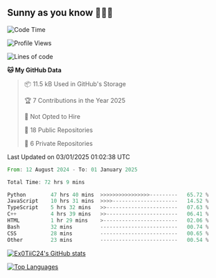 ## Sunny as you know 🫨🫨👋

<!--START_SECTION:waka-->
![Code Time](http://img.shields.io/badge/Code%20Time-72%20hrs%2032%20mins-blue)

![Profile Views](http://img.shields.io/badge/Profile%20Views-3-blue)

![Lines of code](https://img.shields.io/badge/From%20Hello%20World%20I%27ve%20Written-205.5%20thousand%20lines%20of%20code-blue)

**🐱 My GitHub Data** 

> 📦 11.5 kB Used in GitHub's Storage 
 > 
> 🏆 7 Contributions in the Year 2025
 > 
> 🚫 Not Opted to Hire
 > 
> 📜 18 Public Repositories 
 > 
> 🔑 6 Private Repositories 
 > 

 Last Updated on 03/01/2025 01:02:38 UTC
<!--END_SECTION:waka-->

<!--START_SECTION:code-->

```rust
From: 12 August 2024 - To: 01 January 2025

Total Time: 72 hrs 9 mins

Python        47 hrs 40 mins  >>>>>>>>>>>>>>>>---------   65.72 %
JavaScript    10 hrs 31 mins  >>>>---------------------   14.52 %
TypeScript    5 hrs 32 mins   >>-----------------------   07.63 %
C++           4 hrs 39 mins   >>-----------------------   06.41 %
HTML          1 hr 29 mins    >------------------------   02.06 %
Bash          32 mins         -------------------------   00.74 %
CSS           28 mins         -------------------------   00.65 %
Other         23 mins         -------------------------   00.54 %
```

<!--END_SECTION:code-->
<a href="http://www.github.com/Ex0TiiC24"><img src="https://github-readme-stats.vercel.app/api?username=Ex0TiiC24&show_icons=true&hide=&count_private=true&title_color=0891b2&text_color=ffffff&icon_color=0891b2&bg_color=1c1917&hide_border=true&show_icons=true" alt="Ex0TiiC24's GitHub stats" /></a>

<a href="https://github.com/Ex0TiiC24" align="left"><img src="https://github-readme-stats.vercel.app/api/top-langs/?username=Ex0TiiC24&langs_count=10&title_color=0891b2&text_color=ffffff&icon_color=0891b2&bg_color=1c1917&hide_border=true&locale=en&custom_title=Top%20%Languages" alt="Top Languages" /></a>

